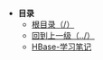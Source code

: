 * **目录**
  * [根目录（/）](/README)
  * [回到上一级（../）](/study/DataBase/README)
  * [HBase-学习笔记](/study/BigData/HBase/HBase学习笔记)

